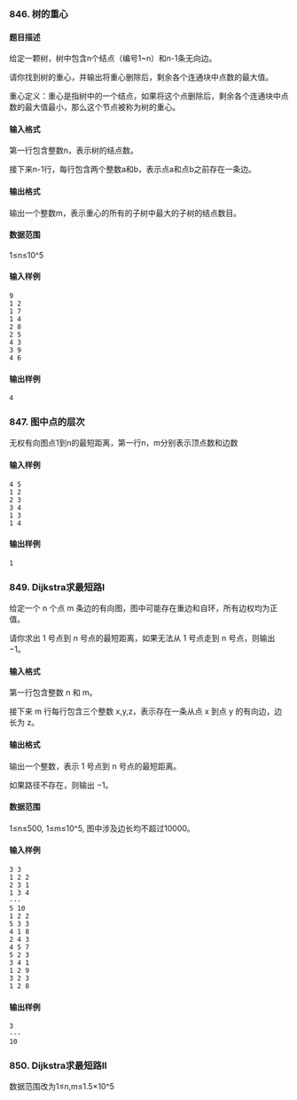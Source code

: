 ### 846. 树的重心

#### 题目描述

给定一颗树，树中包含n个结点（编号1~n）和n-1条无向边。

请你找到树的重心，并输出将重心删除后，剩余各个连通块中点数的最大值。

重心定义：重心是指树中的一个结点，如果将这个点删除后，剩余各个连通块中点数的最大值最小，那么这个节点被称为树的重心。

#### 输入格式

第一行包含整数n，表示树的结点数。

接下来n-1行，每行包含两个整数a和b，表示点a和点b之前存在一条边。

#### 输出格式

输出一个整数m，表示重心的所有的子树中最大的子树的结点数目。

#### 数据范围

1≤n≤10^5

#### 输入样例

```
9
1 2
1 7
1 4
2 8
2 5
4 3
3 9
4 6
```

#### 输出样例

```
4
```


### 847. 图中点的层次

无权有向图点1到n的最短距离，第一行n，m分别表示顶点数和边数

#### 输入样例

```
4 5
1 2
2 3
3 4
1 3
1 4
```

#### 输出样例

```
1
```



### 849. Dijkstra求最短路I

给定一个 n 个点 m 条边的有向图，图中可能存在重边和自环，所有边权均为正值。

请你求出 1 号点到 n 号点的最短距离，如果无法从 1 号点走到 n 号点，则输出 −1。

#### 输入格式

第一行包含整数 n 和 m。

接下来 m 行每行包含三个整数 x,y,z，表示存在一条从点 x 到点 y 的有向边，边长为 z。

#### 输出格式

输出一个整数，表示 1 号点到 n 号点的最短距离。

如果路径不存在，则输出 −1。

#### 数据范围

1≤n≤500,
1≤m≤10^5,
图中涉及边长均不超过10000。

#### 输入样例

```
3 3
1 2 2
2 3 1
1 3 4
---
5 10
1 2 2
5 3 3
4 1 8
2 4 3
4 5 7
5 2 3
3 4 1
1 2 9
3 2 3
1 2 8
```

#### 输出样例

```
3
---
10
```

### 850. Dijkstra求最短路II

数据范围改为1≤n,m≤1.5×10^5
